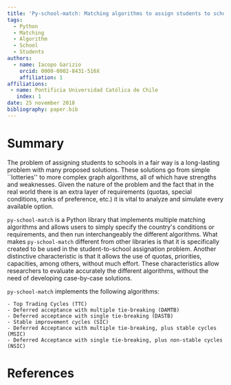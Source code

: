 ```yaml
---
title: 'Py-school-match: Matching algorithms to assign students to schools'
tags:
  - Python
  - Matching
  - Algorithm
  - School
  - Students
authors:
  - name: Iacopo Garizio
    orcid: 0000-0002-8431-516X
    affiliation: 1
affiliations:
 - name: Pontificia Universidad Católica de Chile
   index: 1
date: 25 november 2018
bibliography: paper.bib
---
```


# Summary

The problem of assigning students to schools in a fair way is a long-lasting problem
with many proposed solutions. These solutions go from simple ``lotteries'' to more complex
graph algorithms, all of which have strengths and weaknesses. Given the nature of the
problem and the fact that in the real world there is an extra layer of
requirements (quotas, special conditions, ranks of preference, etc.) it is vital to
analyze and simulate every available option.

``py-school-match`` is a Python library that implements multiple matching algorithms
and allows users to simply specify the country's conditions  or requirements, and then
run interchangeably the different algorithms.
What makes ``py-school-match`` different from other libraries is that it is specifically
created to be used in the student-to-school assignation problem. Another distinctive
characteristic is that it allows the use of quotas, priorities, capacities, among
others, without much effort. These characteristics allow researchers to evaluate accurately
the different algorithms, without the need of developing case-by-case solutions.

``py-school-match`` implements the following algorithms:

    - Top Trading Cycles (TTC)
    - Deferred acceptance with multiple tie-breaking (DAMTB)
    - Deferred acceptance with single tie-breaking (DASTB)
    - Stable improvement cycles (SIC)
    - Deferred Acceptance with multiple tie-breaking, plus stable cycles (MSIC)
    - Deferred Acceptance with single tie-breaking, plus non-stable cycles (NSIC)
    

# References
